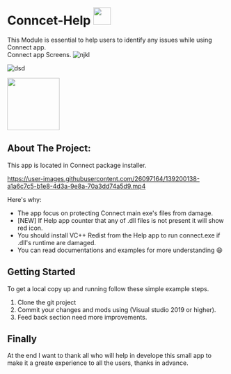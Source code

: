 # Conncet-Help <img src="https://user-images.githubusercontent.com/26097164/137600325-df4b0dc5-0189-4725-8366-8955ef5983f5.png" width="40" height="40" />


This Module is essential to help users to identify any issues while using Connect app.</br>
Connect app Screens.
![njkl](https://user-images.githubusercontent.com/26097164/139201675-18393ffd-6d81-4c50-b7cb-ef1eb594da46.png)

![dsd](https://user-images.githubusercontent.com/26097164/139448754-ba8d69db-b05a-4f74-b0fe-ba403737e5af.png)

<a href="https://www.microsoft.com/en-us/p/connect-app/9nfv35ngdndm?cid=msft_web_chart&activetab=pivot:overviewtab" rel="nofollow"><img src="https://github.com/lepoco/wpfui/raw/main/.github/assets/microsoft-badge.png?raw=true" style="max-width: 100%;" width="120"></a>

<!-- ABOUT THE PROJECT -->
## About The Project:</br>
This app is located in Connect package installer.






https://user-images.githubusercontent.com/26097164/139200138-a1a6c7c5-b1e8-4d3a-9e8a-70a3dd74a5d9.mp4





Here's why:
* The app focus on protecting Connect main exe's files from damage.
* [NEW] If Help app counter that any of .dll files is not present it will show red icon.
* You should install VC++ Redist from the Help app to run connect.exe if .dll's runtime are damaged.
* You can read documentations and examples for more understanding :smile:
 
<!-- GETTING STARTED -->
## Getting Started

To get a local copy up and running follow these simple example steps.
1. Clone the git project
2. Commit your changes and mods using (Visual studio 2019 or higher).
3. Feed back section need more improvements.
 
<!-- FINALY -->
## Finally

At the end I want to thank all who will help in develope this small app
to make it a greate experience to all the users, thanks in advance.
